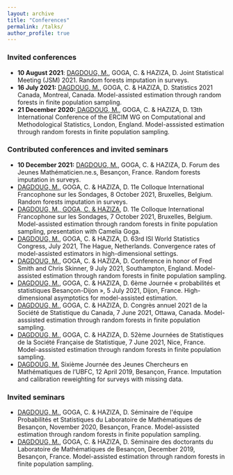```yaml
---
layout: archive
title: "Conferences"
permalink: /talks/
author_profile: true
---
```


### Invited conferences

- **10 August 2021**: <ins> DAGDOUG, M.</ins>, GOGA, C. & HAZIZA, D. Joint Statistical Meeting (JSM) 2021. Random forests imputation in surveys. 
- **16 July 2021:** <ins> DAGDOUG, M.</ins>, GOGA, C. & HAZIZA, D. Statistics 2021 Canada, Montreal, Canada. Model-assisted estimation through random forests in finite population sampling. 
- **21 December 2020:**<ins> DAGDOUG, M.</ins>, GOGA, C. & HAZIZA, D. 13th International Conference of the ERCIM WG on Computational and Methodological Statistics, London, England. Model-asssisted estimation through random forests in finite population sampling. 


### Contributed conferences and invited seminars

- **10 December 2021:** <ins> DAGDOUG, M.</ins>, GOGA, C. & HAZIZA, D. Forum des Jeunes Mathématicien.ne.s, Besançon, France. Random forests imputation in surveys. 
- <ins> DAGDOUG, M.</ins>, GOGA, C. & HAZIZA, D. 11e Colloque International Francophone sur les Sondages, 8 October 2021, Bruxelles, Belgium. Random forests imputation in surveys. 
- <ins> DAGDOUG, M., <ins> GOGA, C. </ins>& HAZIZA</ins>, D. 11e Colloque International Francophone sur les Sondages, 7 October 2021, Bruxelles, Belgium. Model-assisted estimation through random forests in finite population sampling, presentation with Camelia Goga. 
- <ins> DAGDOUG, M.</ins>, GOGA, C. & HAZIZA, D. 63rd ISI World Statistics Congress, July 2021, The Hague, Netherlands. Convergence rates of model-assisted estimators in high-dimensional settings. 
- <ins> DAGDOUG, M.</ins>, GOGA, C. & HAZIZA, D. Conference in honor of Fred Smith and Chris Skinner, 9 July 2021, Southampton, England. Model-assisted estimation through random forests in finite population sampling. 
- <ins> DAGDOUG, M.</ins>, GOGA, C. & HAZIZA, D. 6ème Journée « probabilités et statistiques Besançon-Dijon », 5 July 2021, Dijon, France. High-dimensional asymptotics for model-assisted estimation. 
- <ins> DAGDOUG, M.</ins>, GOGA, C. & HAZIZA, D. Congrès annuel 2021 de la Société de Statistique du Canada, 7 June 2021, Ottawa, Canada. Model-asssisted estimation through random forests in finite population sampling. 
- <ins> DAGDOUG, M.</ins>, GOGA, C. & HAZIZA, D. 52ème Journées de Statistiques de la Société Française de Statistique, 7 June 2021, Nice, France. Model-asssisted estimation through random forests in finite population sampling. 
- <ins> DAGDOUG, M.</ins> Sixième Journée des Jeunes Chercheurs en Mathématiques de l’UBFC, 12 April 2019, Besançon, France. Imputation and calibration reweighting for surveys with missing data.

### Invited seminars

- <ins> DAGDOUG, M.</ins>, GOGA, C. & HAZIZA, D. Séminaire de l'équipe Probabilités et Statistiques du Laboratoire de Mathématiques de Besançon, November 2020, Besançon, France. Model-assisted estimation through random forests in finite population sampling.
- <ins> DAGDOUG, M.</ins>, GOGA, C. & HAZIZA, D. Séminaire des doctorants du Laboratoire de Mathématiques de Besançon, December 2019, Besançon, France. Model-assisted estimation through random forests in finite population sampling.
